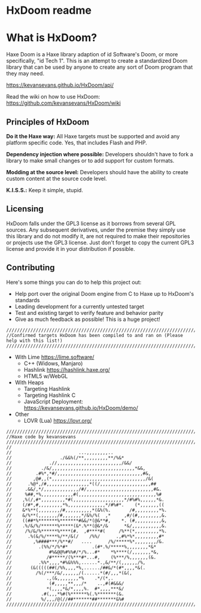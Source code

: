 # HxDoom readme

# What is HxDoom?
Haxe Doom is a Haxe library adaption of id Software's Doom, or more specifically, "id Tech 1". This is an attempt to create a standardized Doom library that can be used by anyone to create any sort of Doom program that they may need.

https://kevansevans.github.io/HxDoom/api/

Read the wiki on how to use HxDoom: https://github.com/kevansevans/HxDoom/wiki

## Principles of HxDoom
**Do it the Haxe way:** All Haxe targets must be supported and avoid any platform specific code. Yes, that includes Flash and PHP.

**Dependency injection where possible:** Developers shouldn't have to fork a library to make small changes or to add support for custom formats.

**Modding at the source level:** Developers should have the ability to create custom content at the source code level.

**K.I.S.S.:** Keep it simple, stupid.

## Licensing
HxDoom falls under the GPL3 license as it borrows from several GPL sources. Any subsequent derivatives, under the premise they simply use this library and do not modify it, are not required to make their repositories or projects use the GPL3 license. Just don't forget to copy the current GPL3 license and provide it in your distribution if possible.

## Contributing
Here's some things you can do to help this project out:
 * Help port over the original Doom engine from C to Haxe up to HxDoom's standards
 * Leading development for a currently untested target
 * Test and existing target to verify feature and behavior parity
 * Give as much feedback as possible! This is a huge project!


```
////////////////////////////////////////////////////////////////////////////////////////////////////
//Confirmed targets HxDoom has been compiled to and ran on (Please help with this list!)
////////////////////////////////////////////////////////////////////////////////////////////////////
```
* With Lime https://lime.software/
  * C++ (Widows, Manjaro)
  * Hashlink https://hashlink.haxe.org/
  * HTML5 w/WebGL
* With Heaps
  * Targeting Hashlink
  * Targeting Hashlink C
  * JavaScript Deployment: https://kevansevans.github.io/HxDoom/demo/
* Other
  * LOVR (Lua) https://lovr.org/

```
////////////////////////////////////////////////////////////////////////////////////////////////////
//Haxe code by kevansevans
////////////////////////////////////////////////////////////////////////////////////////////////////
//
//                         ...,,,,,,,,..                     
//                  ./&&%(/**,,,,,,,,,**/%&*               
//              .//,,,,,,,,,,,,,,,,,,,,,,,,/&&/            
//           ./&/,,,,,,,,,,,,,,,,,,,,,,,,,,,,,,,*&&,         
//         .#%*,*#/,,,,,,,,,,,,,,,,,,,,,,,,,,,,,,,,#&,       
//        ,@#,,(*,,,,,,,,,,,,,,,,,,,,,,,,,,,,,,,,,,,/&(      
//      .%@*,/#,,,,,,,,,,,,,,,,*((/,,,,,,,,,,,,,,,,,,,##     
//     .&&/,*/,,,,,,,,,,,,,/#/,,,,,,,,,,,,,,,,,,,,,,,,,#&.   
//     %##,*%,,,,,,,,,,,,#(,,,,,,,,,,,,,,,,,,,,,,,,,,,,,%#   
//    ,%(/,#*,,,,,,,,,*#(,,,,,,,,,,,,,,,,,,,*/#%#%,,,,,,*&.  
//    (/#*,#,,,,,,,,,*%,,,,,,,,,,,,,,*/#%#*.    (*,,,,,,,((  
//    &*%**(,,,,,,,,/#,,,,,,,,,,*(&%(%.       /#,,,,,,,,,*%. 
//    &/%**(,,,,,,,/#,,,,,,,*/&%/%(  ,*     ,#/(#,,,,,,,,,&. 
//    ((##*%*******%*******#&&/*(@&**#,    *. (#,,,,,,,,,,&, 
//    .%/&/%/******%*****(&*.%**(@&*/&      *&/,,,,,,,,,,,&. 
//     /%/&/%******%****(#.  ,#****#(     /%**(*,,,,,,,,,*%. 
//      .%(&/%/****%/**/&(/    /%%/      .,#%*%*,,,,,,,,,#*  
//        ,%####***/%**#/   ....      /%/*****%*,,,,,,,,/&.  
//          .(%%/*/%*#*         .(#*.%/*****%,,,,,,,,*&*   
//              #%&@@%#%%#/*/%...#*    *%****(/,,,,,,,*&,    
//             /#*****/(%***#*...#,    (%***/%,,,,,,,(&.     
//          .%%*,,,,*#%&%%%,......*.,&/**/(,,,,,,/%,       
//       (&(((((##(/%%,,,,*%,....../##&/*(#*,,,,*&(.         
//         /%(/***/&/,,,,,,/(......*(#/,,,*(&(,            
//             .,(&,,,,,,,,*%    .*/(*,.                 
//              (#,,,,,**,,,/*    ..,#(#&&&/                 
//             *(,,,,*&/*,,,,%.  #*,,,,***&/                 
//           .#(,,,*%#(%******%(.%*******(&.                 
//           %/,,,/@(//##*******##*******&%#   
////////////////////////////////////////////////////////////////////////////////////////////////////
```
